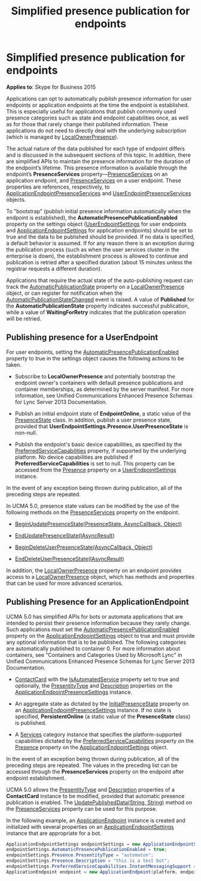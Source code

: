 ﻿---
title: Simplified presence publication for endpoints
TOCTitle: Simplified presence publication for endpoints
ms:assetid: fbf57a68-1fec-4849-aa98-4d1646f6a7eb
ms:mtpsurl: https://msdn.microsoft.com/en-us/library/Dn466002(v=office.16)
ms:contentKeyID: 65239953
ms.date: 07/27/2015
mtps_version: v=office.16
dev_langs:
- csharp
---

# Simplified presence publication for endpoints


**Applies to**: Skype for Business 2015

Applications can opt to automatically publish presence information for user endpoints or application endpoints at the time the endpoint is established. This is especially useful for applications that publish commonly used presence categories such as state and endpoint capabilities once, as well as for those that rarely change their published information. These applications do not need to directly deal with the underlying subscription (which is managed by [LocalOwnerPresence](localownerpresence.md)).

The actual nature of the data published for each type of endpoint differs and is discussed in the subsequent sections of this topic. In addition, there are simplified APIs to maintain the presence information for the duration of the endpoint’s lifetime. This presence information is available through the endpoint’s **PresenceServices** property—[PresenceServices](https://msdn.microsoft.com/en-us/library/hh383140\(v=office.16\)) on an application endpoint, and [PresenceServices](https://msdn.microsoft.com/en-us/library/hh349242\(v=office.16\)) on a user endpoint. These properties are references, respectively, to [ApplicationEndpointPresenceServices](https://msdn.microsoft.com/en-us/library/hh384612\(v=office.16\)) and [UserEndpointPresenceServices](https://msdn.microsoft.com/en-us/library/hh383690\(v=office.16\)) objects.

To "bootstrap" (publish initial presence information automatically when the endpoint is established), the **AutomaticPresencePublicationEnabled** property on the settings object ([UserEndpointSettings](https://docs.microsoft.com/dotnet/api/microsoft.rtc.collaboration.userendpointsettings?view=ucma-api) for user endpoints and [ApplicationEndpointSettings](https://docs.microsoft.com/dotnet/api/microsoft.rtc.collaboration.applicationendpointsettings?view=ucma-api) for application endpoints) should be set to true and the data to be published should be provided. If no data is specified, a default behavior is assumed. If for any reason there is an exception during the publication process (such as when the user services cluster in the enterprise is down), the establishment process is allowed to continue and publication is retried after a specified duration (about 15 minutes unless the registrar requests a different duration).

Applications that require the actual state of the auto-publishing request can track the [AutomaticPublicationState](https://msdn.microsoft.com/en-us/library/hh381788\(v=office.16\)) property on a [LocalOwnerPresence](https://msdn.microsoft.com/en-us/library/hh382370\(v=office.16\)) object, or can register for notification when the [AutomaticPublicationStateChanged](https://msdn.microsoft.com/en-us/library/hh382264\(v=office.16\)) event is raised. A value of **Published** for the **AutomaticPublicationState** property indicates successful publication, while a value of **WaitingForRetry** indicates that the publication operation will be retried.

## Publishing presence for a UserEndpoint

For user endpoints, setting the [AutomaticPresencePublicationEnabled](https://msdn.microsoft.com/en-us/library/hh381558\(v=office.16\)) property to true in the settings object causes the following actions to be taken.

  - Subscribe to **LocalOwnerPresence** and potentially bootstrap the endpoint owner's containers with default presence publications and container memberships, as determined by the server manifest. For more information, see Unified Communications Enhanced Presence Schemas for Lync Server 2013 Documentation.

  - Publish an initial endpoint state of **EndpointOnline**, a static value of the [PresenceState](https://msdn.microsoft.com/en-us/library/hh350296\(v=office.16\)) class. In addition, publish a user presence state, provided that **UserEndpointSettings.Presence.UserPresenceState** is non-null.

  - Publish the endpoint's basic device capabilities, as specified by the [PreferredServiceCapabilities](https://msdn.microsoft.com/en-us/library/hh382547\(v=office.16\)) property, if supported by the underlying platform. No device capabilities are published if **PreferredServiceCapabilities** is set to null. This property can be accessed from the [Presence](https://msdn.microsoft.com/en-us/library/hh383073\(v=office.16\)) property on a [UserEndpointSettings](https://docs.microsoft.com/dotnet/api/microsoft.rtc.collaboration.userendpointsettings?view=ucma-api) instance.

In the event of any exception being thrown during publication, all of the preceding steps are repeated.

In UCMA 5.0, presence state values can be modified by the use of the following methods on the [PresenceServices](https://msdn.microsoft.com/en-us/library/hh384331\(v=office.16\)) property on the endpoint.

  - [BeginUpdatePresenceState(PresenceState, AsyncCallback, Object)](https://msdn.microsoft.com/en-us/library/hh384883\(v=office.16\))

  - [EndUpdatePresenceState(IAsyncResult)](https://msdn.microsoft.com/en-us/library/hh383446\(v=office.16\))

  - [BeginDeleteUserPresenceState(AsyncCallback, Object)](https://msdn.microsoft.com/en-us/library/hh349326\(v=office.16\))

  - [EndDeleteUserPresenceState(IAsyncResult)](https://msdn.microsoft.com/en-us/library/hh384306\(v=office.16\))

In addition, the [LocalOwnerPresence](https://msdn.microsoft.com/en-us/library/hh348476\(v=office.16\)) property on an endpoint provides access to a [LocalOwnerPresence](https://msdn.microsoft.com/en-us/library/hh382370\(v=office.16\)) object, which has methods and properties that can be used for more advanced scenarios.

## Publishing Presence for an ApplicationEndpoint

UCMA 5.0 has simplified APIs for bots or automata applications that are intended to persist their presence information because they rarely change. Such applications must set the [AutomaticPresencePublicationEnabled](https://msdn.microsoft.com/en-us/library/hh381653\(v=office.16\)) property on the [ApplicationEndpointSettings](https://docs.microsoft.com/dotnet/api/microsoft.rtc.collaboration.applicationendpointsettings?view=ucma-api) object to true and must provide any optional information that is to be published. The following categories are automatically published to container 0. For more information about containers, see "Containers and Categories Used by Microsoft Lync" in Unified Communications Enhanced Presence Schemas for Lync Server 2013 Documentation.

  - [ContactCard](https://msdn.microsoft.com/en-us/library/hh382040\(v=office.16\)) with the [IsAutomatedService](https://msdn.microsoft.com/en-us/library/hh384257\(v=office.16\)) property set to true and optionally, the [PresentityType](https://msdn.microsoft.com/en-us/library/hh365984\(v=office.16\)) and [Description](https://msdn.microsoft.com/en-us/library/hh349834\(v=office.16\)) properties on the [ApplicationEndpointPresenceSettings](https://msdn.microsoft.com/en-us/library/hh161759\(v=office.16\)) instance.

  - An aggregate state as dictated by the [InitialPresenceState](https://msdn.microsoft.com/en-us/library/hh348503\(v=office.16\)) property on an [ApplicationEndpointPresenceSettings](https://msdn.microsoft.com/en-us/library/hh161759\(v=office.16\)) instance. If no state is specified, **PersistentOnline** (a static value of the **PresenceState** class) is published.

  - A [Services](https://msdn.microsoft.com/en-us/library/hh385140\(v=office.16\)) category instance that specifies the platform-supported capabilities dictated by the [PreferredServiceCapabilities](https://msdn.microsoft.com/en-us/library/hh382547\(v=office.16\)) property on the [Presence](https://msdn.microsoft.com/en-us/library/hh381941\(v=office.16\)) property on the [ApplicationEndpointSettings](https://docs.microsoft.com/dotnet/api/microsoft.rtc.collaboration.applicationendpointsettings?view=ucma-api) object.

In the event of an exception being thrown during publication, all of the preceding steps are repeated. The values in the preceding list can be accessed through the **PresenceServices** property on the endpoint after endpoint establishment.

UCMA 5.0 allows the [PresentityType](https://msdn.microsoft.com/en-us/library/hh365599\(v=office.16\)) and [Description](https://msdn.microsoft.com/en-us/library/hh348857\(v=office.16\)) properties of a **ContactCard** instance to be modified, provided that automatic presence publication is enabled. The [UpdatePublishedData(String, String)](https://msdn.microsoft.com/en-us/library/hh382724\(v=office.16\)) method on the [PresenceServices](https://msdn.microsoft.com/en-us/library/hh383140\(v=office.16\)) property can be used for this purpose.

In the following example, an [ApplicationEndpoint](https://docs.microsoft.com/dotnet/api/microsoft.rtc.collaboration.applicationendpoint?view=ucma-api) instance is created and initialized with several properties on an [ApplicationEndpointSettings](https://docs.microsoft.com/dotnet/api/microsoft.rtc.collaboration.applicationendpointsettings?view=ucma-api) instance that are appropriate for a bot.

```csharp
ApplicationEndpointSettings endpointSettings = new ApplicationEndpointSettings("sip:bot@contoso.com");
endpointSettings.AutomaticPresencePublicationEnabled = true;
endpointSettings.Presence.PresentityType = "automaton";
endpointSettings.Presence.Description = "this is a test bot";
endpointSettings.PreferredServiceCapabilities.InstantMessagingSupport = CapabilitySupport.Supported;
ApplicationEndpoint endpoint = new ApplicationEndpoint(platform, endpointSettings);
```

